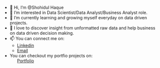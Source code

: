 - 👋 Hi, I’m @Shohidul Haque
- 👀 I’m interested in Data Scientist/Data Analyst/Business Analyst role.
- 🌱 I’m currently learning and growing myself everyday on data driven projects. 
- 💞️ I love to discover insight from unformatted raw data and help business on data driven decision making.
- 📫 You can connect me on:
	<ul class="icons">
		<li><a href="https://www.linkedin.com/in/md-shohidul-haque-84932767/" target = "_blank"  class="icon brands fa-linkedin"><span class="label">Linkedin</span></a></li> <li><a href="mailto:shohidm1985@gmail.com" target = "_blank" >Email</a></li>
						</ul>
- You can checkout my portfio projects on:
	<ul><a href ="https://sh0hidul.github.io/">Portfolio</a></ul>
<!---
Sh0hidul/Sh0hidul is a ✨ special ✨ repository because its `README.md` (this file) appears on your GitHub profile.
You can click the Preview link to take a look at your changes.
--->
